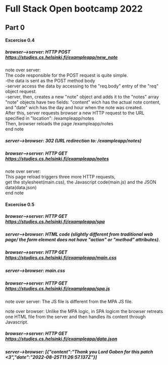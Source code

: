 # Full Stack Open bootcamp 2022

## Part 0

#### Excercise 0.4

##### browser-->server: HTTP POST https://studies.cs.helsinki.fi/exampleapp/new_note

note over server:  
 The code responsible for the POST request is quite simple.  
-the data is sent as the POST method body  
-server access the data by accessing to the "req.body" entry of the "req" object request.  
-server, then, creates a new "note" object and adds it to the "notes" array  
"note" objects have two fields: "content" wich has the actual note content, and "date" wich has the day and hour when the note was created.  
After this, server requests browser a new HTTP request
to the URL specified in "location": /exampleapp/notes  
Then, browser reloads the page /exampleapp/notes  
end note

##### server-->browser: 302 (URL redirection to: /exampleapp/notes)

##### browser-->server: HTTP GET https://studies.cs.helsinki.fi/exampleapp/notes

note over server:  
This page reload triggers three more HTTP requests,  
get the stylesheet(main.css), the Javascript code(main.js) and the JSON data(data.json)  
end note

#### Excercise 0.5

##### browser-->server: HTTP GET https://studies.cs.helsinki.fi/exampleapp/spa

##### server-->browser: HTML code (slightly different from traditional web page/ the form element does not have "action" or "method" attributes).

##### browser-->server: HTTP GET https://studies.cs.helsinki.fi/exampleapp/main.css

##### server-->browser: main.css

##### browser-->server: HTTP GET https://studies.cs.helsinki.fi/exampleapp/spa.js

note over server:
The JS file is different from the MPA JS file.

note over browser:
Unlike the MPA logic, in SPA logicm the browser retreats one HTML file from the server and then handles its content through Javascript.

##### browser-->server: HTTP GET https://studies.cs.helsinki.fi/exampleapp/data.json

##### server-->browser: [{"content":"Thank you Lord Gaben for this patch <3","date":"2022-08-25T11:26:57.137Z"}]

